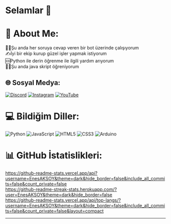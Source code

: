 # Selamlar 👋

# 💫 About Me:
👨‍💻Şu anda her soruya cevap veren bir bot üzerinde çalışıyorum<br>✍İyi bir ekip kurup güzel işler yapmak istiyorum<br>🆘Python ile derin öğrenme ile ilgili yardım arıyorum<br>👨‍🎓Şu anda java skript öğreniyorum


## 🌐 Sosyal Medya:
[![Discord](https://img.shields.io/badge/Discord-%237289DA.svg?logo=discord&logoColor=white)](https://discord.gg/https://discord.gg/uXjfKUJXs7) [![Instagram](https://img.shields.io/badge/Instagram-%23E4405F.svg?logo=Instagram&logoColor=white)](https://instagram.com/1yazilim.exe1) [![YouTube](https://img.shields.io/badge/YouTube-%23FF0000.svg?logo=YouTube&logoColor=white)](https://youtube.com/@https://www.youtube.com/@yoskatechnology) 

# 💻 Bildiğim Diller:
![Python](https://img.shields.io/badge/python-3670A0?style=for-the-badge&logo=python&logoColor=ffdd54) ![JavaScript](https://img.shields.io/badge/javascript-%23323330.svg?style=for-the-badge&logo=javascript&logoColor=%23F7DF1E) ![HTML5](https://img.shields.io/badge/html5-%23E34F26.svg?style=for-the-badge&logo=html5&logoColor=white) ![CSS3](https://img.shields.io/badge/css3-%231572B6.svg?style=for-the-badge&logo=css3&logoColor=white) ![Arduino](https://img.shields.io/badge/-Arduino-00979D?style=for-the-badge&logo=Arduino&logoColor=white)
# 📊 GitHub İstatislikleri:
https://github-readme-stats.vercel.app/api?username=EnesAKSOY&theme=dark&hide_border=false&include_all_commits=false&count_private=false<br/>
https://github-readme-streak-stats.herokuapp.com/?user=EnesAKSOY&theme=dark&hide_border=false<br/>
https://github-readme-stats.vercel.app/api/top-langs/?username=EnesAKSOY&theme=dark&hide_border=false&include_all_commits=false&count_private=false&layout=compact

---
